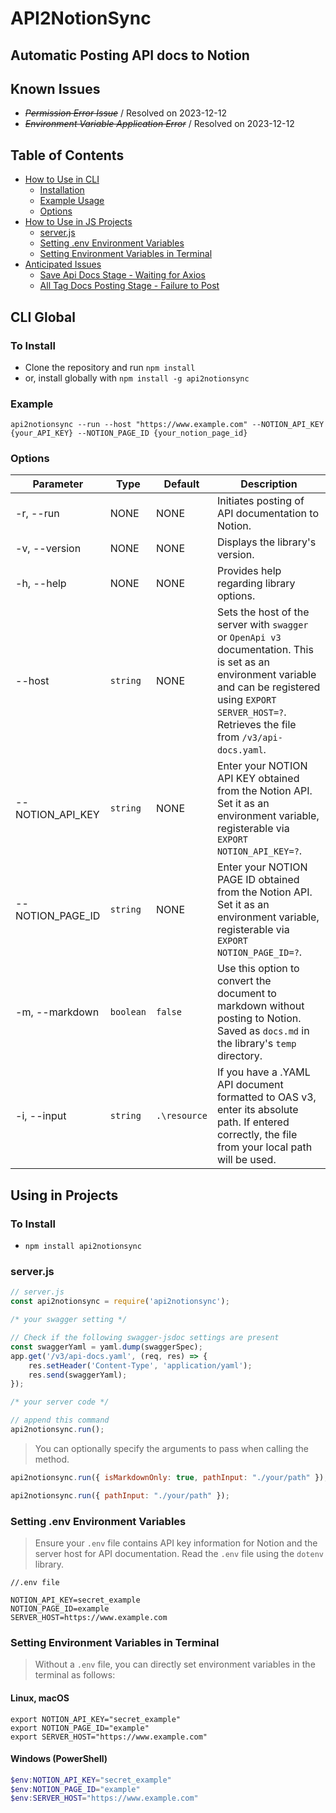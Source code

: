 # API2NotionSync

## Automatic Posting API docs to Notion

## Known Issues
- *~~Permission Error Issue~~* / Resolved on 2023-12-12
- *~~Environment Variable Application Error~~* / Resolved on 2023-12-12

## Table of Contents

- [How to Use in CLI](#cli-global)
	- [Installation](#to-install)
	- [Example Usage](#example)
	- [Options](#options)
- [How to Use in JS Projects](#using-in-project)
	- [server.js](#serverjs)
	- [Setting .env Environment Variables](#setting-env-environment-variables)
	- [Setting Environment Variables in Terminal](#setting-environment-variables-in-terminal)
- [Anticipated Issues]()
	- [Save Api Docs Stage - Waiting for Axios](#saveapidocs-stage---waiting-for-axios)
	- [All Tag Docs Posting Stage - Failure to Post](#all-tag-docs-posting---failure-to-post)

## CLI Global

### To Install
- Clone the repository and run `npm install`
- or, install globally with `npm install -g api2notionsync`

### Example
```
api2notionsync --run --host "https://www.example.com" --NOTION_API_KEY {your_API_KEY} --NOTION_PAGE_ID {your_notion_page_id}
```

### Options
| Parameter | Type | Default | Description |
| --- | --- | --- | --- |
| -r, --run | NONE | NONE | Initiates posting of API documentation to Notion. |
| -v, --version | NONE | NONE | Displays the library's version. |
| -h, --help | NONE | NONE | Provides help regarding library options. |
| --host | `string` | NONE | Sets the host of the server with `swagger` or `OpenApi v3` documentation. This is set as an environment variable and can be registered using `EXPORT SERVER_HOST=?`. Retrieves the file from `/v3/api-docs.yaml`. | 
| --NOTION_API_KEY | `string` | NONE | Enter your NOTION API KEY obtained from the Notion API. Set it as an environment variable, registerable via `EXPORT NOTION_API_KEY=?`. |
| --NOTION_PAGE_ID | `string` | NONE | Enter your NOTION PAGE ID obtained from the Notion API. Set it as an environment variable, registerable via `EXPORT NOTION_PAGE_ID=?`. |
| -m, --markdown | `boolean` | `false` | Use this option to convert the document to markdown without posting to Notion. Saved as `docs.md` in the library's `temp` directory. |
| -i, --input | `string` | `.\resource` | If you have a .YAML API document formatted to OAS v3, enter its absolute path. If entered correctly, the file from your local path will be used. |

## Using in Projects

### To Install
- `npm install api2notionsync`

### server.js
```js
// server.js
const api2notionsync = require('api2notionsync');

/* your swagger setting */

// Check if the following swagger-jsdoc settings are present
const swaggerYaml = yaml.dump(swaggerSpec);
app.get('/v3/api-docs.yaml', (req, res) => {
    res.setHeader('Content-Type', 'application/yaml');
    res.send(swaggerYaml);
});

/* your server code */

// append this command
api2notionsync.run();
```
> You can optionally specify the arguments to pass when calling the method.
```js
api2notionsync.run({ isMarkdownOnly: true, pathInput: "./your/path" });

api2notionsync.run({ pathInput: "./your/path" });
```

### Setting .env Environment Variables

> Ensure your `.env` file contains API key information for Notion and the server host for API documentation. Read the `.env` file using the `dotenv` library.
``` properties
//.env file

NOTION_API_KEY=secret_example
NOTION_PAGE_ID=example
SERVER_HOST=https://www.example.com
```

### Setting Environment Variables in Terminal
> Without a `.env` file, you can directly set environment variables in the terminal as follows:

#### Linux, macOS
```shell
export NOTION_API_KEY="secret_example"
export NOTION_PAGE_ID="example"
export SERVER_HOST="https://www.example.com"
```

#### Windows (PowerShell)
```powershell
$env:NOTION_API_KEY="secret_example"
$env:NOTION_PAGE_ID="example"
$env:SERVER_HOST="https://www.example.com"
```
